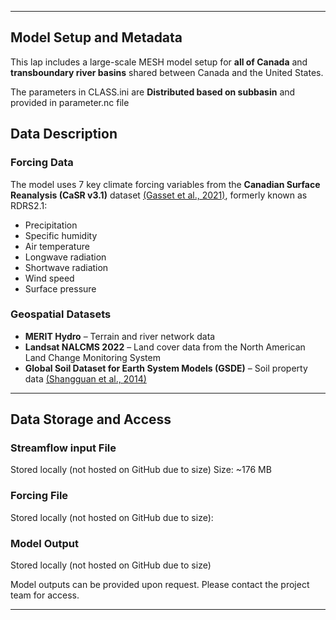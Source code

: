 

---

## Model Setup and Metadata

This lap includes a large-scale MESH model setup for **all of Canada** and **transboundary river basins** shared between Canada and the United States.

The parameters in CLASS.ini are **Distributed based on subbasin** and provided in parameter.nc file

## Data Description

### Forcing Data

The model uses 7 key climate forcing variables from the **Canadian Surface Reanalysis (CaSR v3.1)** dataset [(Gasset et al., 2021)](https://doi.org/10.5194/essd-13-4269-2021), formerly known as RDRS2.1:

- Precipitation  
- Specific humidity  
- Air temperature  
- Longwave radiation  
- Shortwave radiation  
- Wind speed  
- Surface pressure  

### Geospatial Datasets

- **MERIT Hydro** – Terrain and river network data 
- **Landsat NALCMS 2022** – Land cover data from the North American Land Change Monitoring System
- **Global Soil Dataset for Earth System Models (GSDE)** – Soil property data [(Shangguan et al., 2014)](https://doi.org/10.5194/gmd-7-947-2014)

---

## Data Storage and Access
### Streamflow input File
Stored locally (not hosted on GitHub due to size)
Size: ~176 MB

### Forcing File
Stored locally (not hosted on GitHub due to size): 

### Model Output
Stored locally (not hosted on GitHub due to size) 

Model outputs can be provided upon request. Please contact the project team for access.

---
